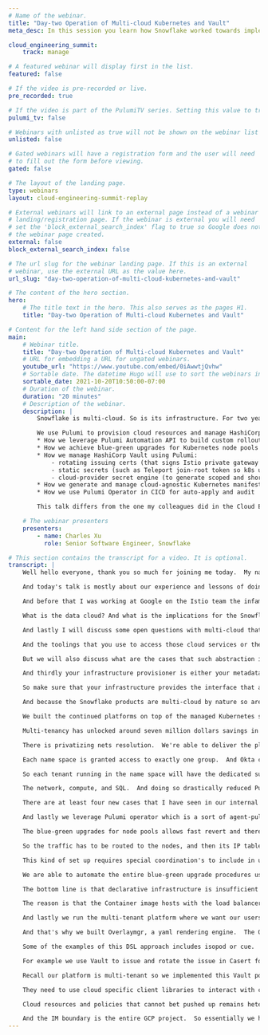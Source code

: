 ```yaml
---
# Name of the webinar.
title: "Day-two Operation of Multi-cloud Kubernetes and Vault"
meta_desc: In this session you learn how Snowflake worked towards implementation and the day-2 experience of using Pulumi to manage Kubernetes and Vault.

cloud_engineering_summit:
    track: manage

# A featured webinar will display first in the list.
featured: false

# If the video is pre-recorded or live.
pre_recorded: true

# If the video is part of the PulumiTV series. Setting this value to true will list the video in the "PulumiTV" section.
pulumi_tv: false

# Webinars with unlisted as true will not be shown on the webinar list
unlisted: false

# Gated webinars will have a registration form and the user will need
# to fill out the form before viewing.
gated: false

# The layout of the landing page.
type: webinars
layout: cloud-engineering-summit-replay

# External webinars will link to an external page instead of a webinar
# landing/registration page. If the webinar is external you will need
# set the 'block_external_search_index' flag to true so Google does not index
# the webinar page created.
external: false
block_external_search_index: false

# The url slug for the webinar landing page. If this is an external
# webinar, use the external URL as the value here.
url_slug: "day-two-operation-of-multi-cloud-kubernetes-and-vault"

# The content of the hero section.
hero:
    # The title text in the hero. This also serves as the pages H1.
    title: "Day-two Operation of Multi-cloud Kubernetes and Vault"

# Content for the left hand side section of the page.
main:
    # Webinar title.
    title: "Day-two Operation of Multi-cloud Kubernetes and Vault"
    # URL for embedding a URL for ungated webinars.
    youtube_url: "https://www.youtube.com/embed/0iAwwtjQvhw"
    # Sortable date. The datetime Hugo will use to sort the webinars in date order.
    sortable_date: 2021-10-20T10:50:00-07:00
    # Duration of the webinar.
    duration: "20 minutes"
    # Description of the webinar.
    description: |
        Snowflake is multi-cloud. So is its infrastructure. For two years, Snowflake’s platform team has been building and operating 100 (and growing) Kubernetes clusters on AWS, Azure, and GCP. Today, we run on average a total of 60k Pods to unlock $7M annual savings.

        We use Pulumi to provision cloud resources and manage HashiCorp Vault. In this talk, I will present how Pulumi has enabled Snowflake’s scale and growth:
        * How we leverage Pulumi Automation API to build custom rollout strategy for all Pulumi stacks
        * How we achieve blue-green upgrades for Kubernetes node pools
        * How we manage HashiCorp Vault using Pulumi:
            - rotating issuing certs (that signs Istio private gateway TLS cert)
            - static secrets (such as Teleport join-root token so k8s users could use one CLI to access all clusters and nodes)
            - cloud-provider secret engine (to generate scoped and short-lived tokens for services and automation)
        * How we generate and manage cloud-agnostic Kubernetes manifests by integrating with Pulumi stack outputs
        * How we use Pulumi Operator in CICD for auto-apply and audit

        This talk differs from the one my colleagues did in the Cloud Engineering Summit 2020. They focused on the container platform design (logging, monitoring, networking, etc). I will lean more towards implementation and the day-2 experience of using Pulumi.

    # The webinar presenters
    presenters:
        - name: Charles Xu
          role: Senior Software Engineer, Snowflake

# This section contains the transcript for a video. It is optional.
transcript: |
    Well hello everyone, thank you so much for joining me today.  My name is Charles and today I would love to tell you more about our multi-cloud experience building a multi tenant Container platforms on Kubernetes and Vault.  A bit more about me.  I work on the Container Platform team at Snowflake.  About more than a year-and-a-half ago my team started to build and operate a cloud agnostic container platforms based on Kubernetes.

    And today's talk is mostly about our experience and lessons of doing so.  I am excited about cloud native infrastructure as well as ecosystem.  So I think the contributor to several open-source projects in this domain.  Previously I work at Cruise, a self-driving car startup.  And my job was to design and implement a hyper cloud Kubernetes platform spanning GCP as well as on premise infrastructure.

    And before that I was working at Google on the Istio team the infamous open source service mesh.  You can learn more about me at my personal website as well as by scanning the QR code.  I would like to begin my presentations by sharing with you the key takeaways of this talk.  I want you to take this message with you before I dive into the stories and analysis behind them.  And then I will explain what Snowflake is.

    What is the data cloud? And what is the implications for the Snowflake infrastructure? And then I'll give an overview of the our Container platforms.  What are its current scales? What are some technologies that we use? And what are the applications that we run on this platform? And then I'll dive right into the cloud agnostic Abstractions and explain to you how this strategy has enabled us to expand our support into the three major cloud provider so efficiently.  And Pulumi has been a very important tool to unlock the projects success.  I will share examples of our experience using Pulumi to provision cloud resources as well as managing vaults.  And from this experience I want to point you at some of the key characteristics or features that you should be looking for in your next provision tools.

    And lastly I will discuss some open questions with multi-cloud that my team is still actively working on.  So takeaways.  Cloud-agnostic abstractions prevents fragmentation's and proliferation of identities, policies, and toolings but is not always possible.  Proliferation right here means that you have to use different accounts and different user account and service accounts to access comparable services on different cloud.  And it's even harder to manage policies because the IM boundaries and IM policies are totally different in concepts and different API objects.

    And the toolings that you use to access those cloud services or the client libraries are all so different.  So essentially you have the problem of fragmentation's where you're doing one thing for Azure and totally different things for Amazon.  And another different kind of set up for GCP.  And that's just not scalable.  And how do you assign different identities in different clouds that belongs to the essentially the same pre sequels? And governing the policies around that identity association? That's a challenge, and cloud-agnostic abstraction's definitely help in this case.

    But we will also discuss what are the cases that such abstraction is not possible yet? Secondly declarative infrastructure is insufficient to solve life cycle management.  Invest in a tool that allows orchestration.  Life cycle management right here refers to a cluster of version upgrades or stepping out additional clusters by some predefined configurations.  Orchestration becomes a key right here and we are operating at a scale of hundreds of clusters.  The best in provisioning tools that has the melting point that supports this complicated orchestration, because your infrastructure might be integrated with application on boarding and appointments as well as non cloud native infrastructure.

    And thirdly your infrastructure provisioner is either your metadata store or orchestrated by a metadata store.  And this store must be queryable.  We use to store this metadata within an internal wiki page.  Or this metadata is standard around the remits across our co ports.  Those are very hard to query and has been a number one headache in terms of implementing orchestrations where automations on top of different sets of tools that provisions the infrastructure and apps.

    So make sure that your infrastructure provides the interface that allows them to be queryable and orchestrate it.  Or you define this metadata within your provisioner itself that expose an API to make it queryable.  So the Snowflake overview.  Snowflake presents itself as the data cloud that sits on top of the three biggest public cloud providers regardless of where our customer data sits.  Snowflake provides one uniform execution platforms that unlocks all the data related functionalities such as data engineering, data warehousing, and data sharing.

    And because the Snowflake products are multi-cloud by nature so are our infrastructure.  Like I alluded to earlier, our continued platform has experienced tremendous growth in the recent months.  Currently we are running 110 Kubernetes clusters and my team's still building a lot more because of the business in it.  All the clusters averaged about 3,000 nodes in total, and that's about 60,000 Containers.  Because the cluster all the scales those are the average numbers.

    We built the continued platforms on top of the managed Kubernetes sovereigns to reduce operational overhead for the control prompts, but we do a lot more customizations and also add-ons on the clusters to make them a Container platforms that supports multi tenants.  All the clusters original clusters or multi AZ's and is deployed around the world.  The clusters are multi-tenant.  We support many different teams at Snowflake for their applications.  And meta teams share the same clusters and oftentimes many apps share the same node.

    Multi-tenancy has unlocked around seven million dollars savings in last year and we expect a lot more savings this year.  And our continual platform is integrated with the legacy VM-based infrastructure.  Snowflake was founded in 2012 and that's before Kubernetes was available.  So many of the infrastructure are still VM-based.  We have to integrate with the infrastructure to make sure there's network line of sight.

    There is privatizing nets resolution.  We're able to deliver the platform of this scale and scope because of the cloud native abstractions.  We've put a lot of thought into the sub systems that we use to reduce the customizations that we had to make for each individual clouds.  We use Okta to reduce the proliferation of identity.  Every users are assigned one Okta identity and assigned to several group membership.

    Each name space is granted access to exactly one group.  And Okta combined with Teleport ensured that users will only use one Teleport CLI to access all the different clusters and VM's on all different clouds.  One lessons we learn from this project is that we should try as much as possible to push up the policies into cloud native components such as pushing up network policies and mesh external traffic Policies, authorization policies, and routing rules, firewall rules, or OPA gatekeeper policies.  To further enhance multi-tenancies we developed in house custom resource definitions that abstract away the provisioning of Blob Storage buckets and objects as well as KMS services by different clouds.  Also for Vault policies for different tenants.

    So each tenant running in the name space will have the dedicated sub half on vault that they could use as the secret engine to store any kind of secrets that is secret.  And lastly for logging and monitoring we're relying on the core it Snowflake offering by itself kinda like dog food-ing our own products where we are streaming all the Container logs to Snowflakes using a product called Snowpipe.  Snowflake allows us to eventually write SQL to query our logs.  Like I mentioned before Pulumi has been a great fit for my team to provision cloud resources because Plumi enables automation toolings and hence rapid infra scaling.  We use Pulumi micro stacks or multi-stacks where we divided up the provisioning of each cluster into three separate chunks.

    The network, compute, and SQL.  And doing so drastically reduced Pulumi preview time which is sorta similar to Teraform plan.  Pulumi also makes cross stack referencing really easy.  So all the dependencies on multi-stack can be properly captured.  The Pulumi automation API is really powerful.

    There are at least four new cases that I have seen in our internal code leveraging this feature.  I'll focus on covering the first two where we implemented blue-green upgrades from Kubernetes node pools to minimize any kinds of disruptions as well as instant during the upgrades.  We also generate cloud specific Kubernetes manifests from Pulumi outputs.  And I'll explain why we decided to define Kubernetes manifest outside of Pulumi and how Pulumi still makes any kinds of custom toolings really easy.  In addition to those two we have implemented custom roll out strategies for Pulumi stacks which is important because we have hundreds of clusters that we operate and we want to do some kind of preliminary testing before we roll out the code changes to all the clusters.

    And lastly we leverage Pulumi operator which is a sort of agent-pull CICD solutions so that we don't have to manually apply hundreds of stacks.  Blue-green upgrades for node pools.  Blue-green upgrades for node pools is very similar for blue-green upgrades for say any services where we provision a new version of the backing service.  And then after you validate it the new service is healthy and ready.  We redirect all the traffic to the new version of the server and retire the old version.

    The blue-green upgrades for node pools allows fast revert and there's no chance for stuck between different versions.  The upgrade steps are creating new node pools, cordon and drain the old pools, and delete the old node pools after workloads has been migrated to the new pools and are running healthily.  The problems with implementing blue-green upgrades is that manual upgrades on hundreds of clusters is just error-prone and doesn't scale, especially because we expect to do a lot more in the future.  Moreover we cannot rely on the cloud providers on the upgrade feature because we have a really special Istio ingress setup which is prompted by the product requirements that we must preserve the client source by P in every IP packets.  Combined with the fact that Azure doesn't have a cloud-native load balancer where the Azure load balancer is using the nodes as the back ends instead of the pods.

    So the traffic has to be routed to the nodes, and then its IP tabled to the ingress gateway paths.  And we do value consistency cross different clouds.  And we do want to have a consistent architecture across cloud.  And therefore we arrived at this special architecture where we're running Istio ingress in a dedicated node pool that doesn't follow scale.  And we're running the Istio ingress gateway as a deem of set pods.

    This kind of set up requires special coordination's to include in upgrades because when the Istio ingress pods are shifted or migrated to new sets of nodes the old Istio networks are still the back hands of the load balancer receiving client traffic.  However there's no more Istio ingress pods on that node to handle such client traffic.  Essentially that means the load balancer is routing the client traffic into a black hole.  And that's some kind of down time that we cannot tolerate.  Therefore for the Istio pool upgrade we kinda have to de-register the backing nodes from the load balancer and then coordinate and drain the Istio gateway pods over to the new pools.

    We are able to automate the entire blue-green upgrade procedures using the Pulumi Automation API.  We built some custom toolings around this API that allows us to add it and apply the Pulumi stacks according to the upgrade steps that I just described.  And we proceed one step at a time with some pre-imposed condition checks in between the steps to make sure that the steps are healthy and executed correctly.  And unlike other infrastructure's code systems Pulumi requires no DSL.  It expose the full flash firm language distractions directly to the user which is so powerful when we are trying to integrate with additional custom toolings and orchestration systems.

    The bottom line is that declarative infrastructure is insufficient to solve life cycle management.  Invest in a tool that allows orchestration.  And automation and orchestration are so important to sustain at the scale that we operate.  Another tool that we built around Pulumi is to solve the cloud-specific Kubernetes manifests issue.  Our application users need to customize their Kubernetes manifests to be able to run on multiple clusters or clouds.

    The reason is that the Container image hosts with the load balancer labels with a pod identity annotations are usually different across clouds.  The problem is that we were managing Kubernetes manifests outside of Pulumi.  The reason is mostly because A, most open source projects that we use only released an installation yaml.  And is non trivial work to translate that to the Pulumi set up.  And second the cluster stays almost always digress from infrastructure as code sets because of the dynamic nature of the cluster due to reasons like different controllers or a horizontal pod out of scale.

    And lastly we run the multi-tenant platform where we want our users to self manage their own Kubernetes manifests.  We don't want to be the bottom act where we have to approve every configuration changes related to applications.  But we also don't want to grant all the users equivalent access to Pulumi's and our configuration platforms.  Given the fact that we're building the Kubernetes manifest outside of Pulumi the clusters specific values are still stored in Pulumi because the cloud resources in the cluster itself is provisioned by Pulumi.  So we need to build a tool that allows us to generate those Kubernetes manifests, customize given the cloud's specific values.

    And that's why we built Overlaymgr, a yaml rendering engine.  The Overlaymgr will read the Pulumi stack outputs using the API and generating the overlays that feeds into Kustomize, which renders the final Kubernetes manifests that was applied by ArgoCD.  In the cloud native community we also saw alternative solution such as using the DSL.  Doing so still needs the input data from that framework to manage the Kubernetes configuration.  The infrastructure provisioning tool.

    Some of the examples of this DSL approach includes isopod or cue.  The bottom line is that your infrastructure provisioner is either your metadata store or orchestra by a metadata store where the store must be queryable.  In addition to Kubernetes and in cloud resources we also use Pulumi to provision and manage Vault deployments.  Vault or HashiCorp Vault is a critical piece in our secret net service and also private EKI.  We use Pulumi to initialize and configure Vault.

    For example we use Vault to issue and rotate the issue in Casert for Cert Manager.  And Cert Manager or assigned the TLS cert used to terminate our private HTTPS traffic.  We also replicates data secrets cross deployments and regions using Pulumi to orchestrate this.  And lastly we enabled the cloud providers secret engine so that clients or applications can obtain from vault short lived tokens to talk to cloud providers instead of having to store long lived data tokens which is less secure.  The tenant onboarding is outside of Pulumi.

    Recall our platform is multi-tenant so we implemented this Vault policy custom resource definition where the platform user can define this vault policy so that they combined a list of Vault paths to a specific Kubernetes service account.  And their applications could just use such service account when interacting with the Vault that's deployed in a cluster.  An example of such Vault policy is showing on the right hand side.  My team has made some progress with multi-cloud, but some open questions remain.  For example applications still have to be cloud aware.

    They need to use cloud specific client libraries to interact with cloud services and requiring code changes for each cloud providers we want to support.  For example if the application needs to read a file from the Blob Storage bucket or write to a message cue or pop sub topic, path identity that translates a Kubernetes service account into a cloud service account only solves the authorization and authentication problems.  The CRD's that we described earlier only resolves the resource provisioning aspect, hence the interaction between the applications and the cloud providers remain cloud specific.  Essentially you have to write the same code many times and ones for each cloud providers.  And secondly cloud agnostic abstractions often terminates at Kubernetes.

    Cloud resources and policies that cannot bet pushed up remains heterogeneous across clouds.  One example is when we used Cert Manager and acme protocols to automatically renew our cluster public certificates that terminates the public HTTPS traffic.  In order to solve the acme DNS oh one challenge we have to make some DNS tax record.  So we want to reduce the cloud DNS permissions for Cert Manager to only making tax records.  However we could not do so on GCP at least because there's no record lever permission control.

    And the IM boundary is the entire GCP project.  So essentially we have to configure the permissions and security boundary controls per cloud.  And this is the end of my talk.  Thank you so much for being with me for the past 20 minutes.  And if you are also excited about multi-cloud and distributive systems, continued platforms, and open-source software, my team is hiring aggressively. And please scan the QR code on the left and get in touch with us.  Thank you so much.
---
```

